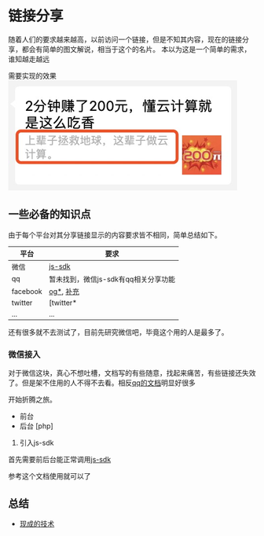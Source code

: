 # 链接分享

随着人们的要求越来越高，以前访问一个链接，但是不知其内容，现在的链接分享，都会有简单的图文解说，相当于这个的名片。
本以为这是一个简单的需求，谁知越走越远

需要实现的效果
![weixin](WechatIMG3.jpeg)

## 一些必备的知识点

由于每个平台对其分享链接显示的内容要求皆不相同，简单总结如下。

| 平台 | 要求 |
| --- | --- |
| 微信 | [js-sdk](https://developers.weixin.qq.com/doc/offiaccount/OA_Web_Apps/JS-SDK.html) |
| qq | 暂未找到，微信js-sdk有qq相关分享功能 |
| facebook | [og*](), [补充](https://developers.facebook.com/docs/sharing/webmasters/faq?locale=zh_CN) |
| twitter | [twitter*|(https://developer.twitter.com/en/docs/tweets/optimize-with-cards/overview/abouts-cards) |
| ... | ... |

还有很多就不去测试了，目前先研究微信吧，毕竟这个用的人是最多了。

### 微信接入

对于微信这块，真心不想吐槽，文档写的有些随意，找起来痛苦，有些链接还失效了。但是架不住用的人不得不去看。相反[qq的文档](https://q.qq.com/wiki/develop/basic_lib/changelog.html)明显好很多

开始折腾之旅。

+ 前台
+ 后台 [php]

1. 引入js-sdk
 
 首先需要前后台能正常调用[js-sdk](https://developers.weixin.qq.com/doc/offiaccount/OA_Web_Apps/JS-SDK.html)

 参考这个文档使用就可以了






## 总结

+ [现成的技术](https://developer.umeng.com/docs/66632/detail/66825)